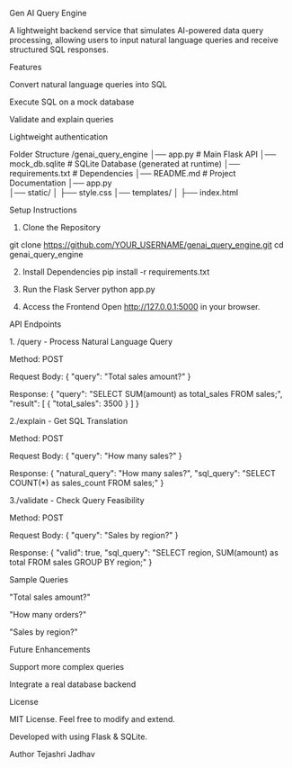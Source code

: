 Gen AI Query Engine

A lightweight backend service that simulates AI-powered data query processing, allowing users to input natural language queries and receive structured SQL responses.

Features

Convert natural language queries into SQL

Execute SQL on a mock database

Validate and explain queries

Lightweight authentication

 Folder Structure
/genai_query_engine
│── app.py               # Main Flask API
│── mock_db.sqlite       # SQLite Database (generated at runtime)
│── requirements.txt     # Dependencies
│── README.md            # Project Documentation
│── app.py                
│── static/
│   ├── style.css
│── templates/
│   ├── index.html


Setup Instructions

1. Clone the Repository

git clone https://github.com/YOUR_USERNAME/genai_query_engine.git
cd genai_query_engine

2. Install Dependencies
pip install -r requirements.txt

3.  Run the Flask Server
python app.py

4. Access the Frontend
Open http://127.0.0.1:5000 in your browser.

 API Endpoints

1️. /query - Process Natural Language Query

Method: POST

Request Body:
{ "query": "Total sales amount?" }

Response:
{
    "query": "SELECT SUM(amount) as total_sales FROM sales;",
    "result": [ { "total_sales": 3500 } ]
}


2./explain - Get SQL Translation

Method: POST

Request Body:
{ "query": "How many sales?" }

Response:
{
    "natural_query": "How many sales?",
    "sql_query": "SELECT COUNT(*) as sales_count FROM sales;"
}


3./validate - Check Query Feasibility

Method: POST

Request Body:
{ "query": "Sales by region?" }

Response:
{
    "valid": true,
    "sql_query": "SELECT region, SUM(amount) as total FROM sales GROUP BY region;"
}

 Sample Queries

"Total sales amount?"

"How many orders?"

"Sales by region?"

 Future Enhancements

Support more complex queries

Integrate a real database backend

License

MIT License. Feel free to modify and extend.

Developed with using Flask & SQLite.

Author 
Tejashri Jadhav


